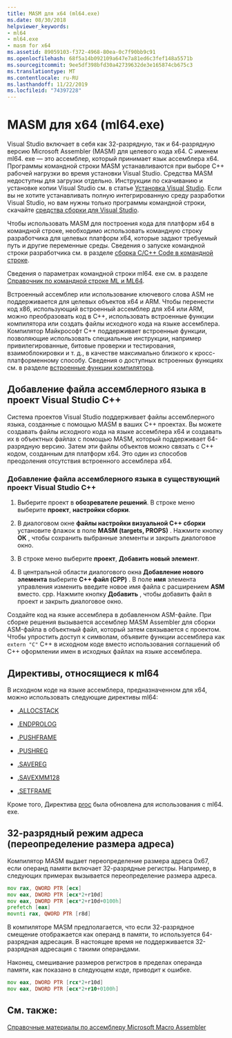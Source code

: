 ```yaml
---
title: MASM для x64 (ml64.exe)
ms.date: 08/30/2018
helpviewer_keywords:
- ml64
- ml64.exe
- masm for x64
ms.assetid: 89059103-f372-4968-80ea-0c7f90bb9c91
ms.openlocfilehash: 68f5a14b092109a647e7a81ed6c3fef148a5571b
ms.sourcegitcommit: 9ee5df398bfd30a42739632de3e165874cb675c3
ms.translationtype: MT
ms.contentlocale: ru-RU
ms.lasthandoff: 11/22/2019
ms.locfileid: "74397228"
---
```

# <a name="masm-for-x64-ml64exe"></a>MASM для x64 (ml64.exe)

Visual Studio включает в себя как 32-разрядную, так и 64-разрядную версию Microsoft Assembler (MASM) для целевого кода x64. С именем ml64. exe — это ассемблер, который принимает язык ассемблера x64. Программы командной строки MASM устанавливаются при выборе C++ рабочей нагрузки во время установки Visual Studio. Средства MASM недоступны для загрузки отдельно. Инструкции по скачиванию и установке копии Visual Studio см. в статье [Установка Visual Studio](/visualstudio/install/install-visual-studio). Если вы не хотите устанавливать полную интегрированную среду разработки Visual Studio, но вам нужны только программы командной строки, скачайте [средства сборки для Visual Studio](https://visualstudio.microsoft.com/downloads/#build-tools-for-visual-studio-2019).

Чтобы использовать MASM для построения кода для платформ x64 в командной строке, необходимо использовать командную строку разработчика для целевых платформ x64, которые задают требуемый путь и другие переменные среды. Сведения о запуске командной строки разработчика см. в разделе [сборка C/C++ Code в командной строке](../../build/building-on-the-command-line.md).

Сведения о параметрах командной строки ml64. exe см. в разделе [Справочник по командной строке ML и ML64](../../assembler/masm/ml-and-ml64-command-line-reference.md).

Встроенный ассемблер или использование ключевого слова ASM не поддерживается для целевых объектов x64 и ARM. Чтобы перенести код x86, использующий встроенный ассемблер для x64 или ARM, можно преобразовать код в C++, использовать встроенные функции компилятора или создать файлы исходного кода на языке ассемблера. Компилятор Майкрософт C++ поддерживает встроенные функции, позволяющие использовать специальные инструкции, например привилегированные, битовые проверки и тестирования, взаимоблокировки и т. д., в качестве максимально близкого к кросс-платформенному способу. Сведения о доступных встроенных функциях см. в разделе [встроенные функции компилятора](../../intrinsics/compiler-intrinsics.md).

## <a name="add-an-assembler-language-file-to-a-visual-studio-c-project"></a>Добавление файла ассемблерного языка в проект Visual Studio C++

Система проектов Visual Studio поддерживает файлы ассемблерного языка, созданные с помощью MASM в ваших C++ проектах. Вы можете создавать файлы исходного кода на языке ассемблера x64 и создавать их в объектных файлах с помощью MASM, который поддерживает 64-разрядную версию. Затем эти файлы объектов можно связать с C++ кодом, созданным для платформ x64. Это один из способов преодоления отсутствия встроенного ассемблера x64.

### <a name="to-add-an-assembler-language-file-to-an-existing-visual-studio-c-project"></a>Добавление файла ассемблерного языка в существующий проект Visual Studio C++

1. Выберите проект в **обозревателе решений**. В строке меню выберите **проект**, **настройки сборки**.

1. В диалоговом окне **файлы настройки визуальной C++ сборки** установите флажок в поле **MASM (targets, PROPS)** . Нажмите кнопку **ОК** , чтобы сохранить выбранные элементы и закрыть диалоговое окно.

1. В строке меню выберите **проект**, **Добавить новый элемент**.

1. В центральной области диалогового окна **Добавление нового элемента** выберите  **C++ файл (CPP)** . В поле **имя** элемента управления изменить введите новое имя файла с расширением **ASM** вместо. cpp. Нажмите кнопку **Добавить** , чтобы добавить файл в проект и закрыть диалоговое окно.

Создайте код на языке ассемблера в добавленном ASM-файле. При сборке решения вызывается ассемблер MASM Assembler для сборки ASM-файла в объектный файл, который затем связывается с проектом. Чтобы упростить доступ к символам, объявите функции ассемблера как `extern "C"` C++ в исходном коде вместо использования соглашений об C++ оформлении имен в исходных файлах на языке ассемблера.

## <a name="ml64-specific-directives"></a>Директивы, относящиеся к ml64

В исходном коде на языке ассемблера, предназначенном для x64, можно использовать следующие директивы ml64:

- [.ALLOCSTACK](../../assembler/masm/dot-allocstack.md)

- [.ENDPROLOG](../../assembler/masm/dot-endprolog.md)

- [.PUSHFRAME](../../assembler/masm/dot-pushframe.md)

- [.PUSHREG](../../assembler/masm/dot-pushreg.md)

- [.SAVEREG](../../assembler/masm/dot-savereg.md)

- [.SAVEXMM128](../../assembler/masm/dot-savexmm128.md)

- [.SETFRAME](../../assembler/masm/dot-setframe.md)

Кроме того, Директива [proc](../../assembler/masm/proc.md) была обновлена для использования с ml64. exe.

## <a name="32-bit-address-mode-address-size-override"></a>32-разрядный режим адреса (переопределение размера адреса)

Компилятор MASM выдает переопределение размера адреса 0x67, если операнд памяти включает 32-разрядные регистры. Например, в следующих примерах вызывается переопределение размера адреса.

```asm
mov rax, QWORD PTR [ecx]
mov eax, DWORD PTR [ecx*2+r10d]
mov eax, DWORD PTR [ecx*2+r10d+0100h]
prefetch [eax]
movnti rax, QWORD PTR [r8d]
```

В компиляторе MASM предполагается, что если 32-разрядное смещение отображается как операнд в памяти, то используется 64-разрядная адресация. В настоящее время не поддерживается 32-разрядная адресация с такими операндами.

Наконец, смешивание размеров регистров в пределах операнда памяти, как показано в следующем коде, приводит к ошибке.

```asm
mov eax, DWORD PTR [rcx*2+r10d]
mov eax, DWORD PTR [ecx*2+r10+0100h]
```

## <a name="see-also"></a>См. также:

[Справочные материалы по ассемблеру Microsoft Macro Assembler](../../assembler/masm/microsoft-macro-assembler-reference.md)
